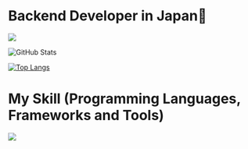 # Backend Developer in Japan👋

![](https://github-profile-summary-cards.vercel.app/api/cards/profile-details?username=kmlll4&theme=vue)

![GitHub Stats](https://github-readme-stats.vercel.app/api?username=kmlll4&show_icons=true)

[![Top Langs](https://github-readme-stats.vercel.app/api/top-langs/?username=kmlll4&layout=compact&langs_count=6)](https://github.com/anuraghazra/github-readme-stats)

# My Skill (Programming Languages, Frameworks and Tools)
<img src="https://skillicons.dev/icons?i=python,cpp,flutter,mysql,github,vscode,visualstudio,docker,aws,azure,tensorflow,pytorch,opencv,ros," /> <br /><br />

